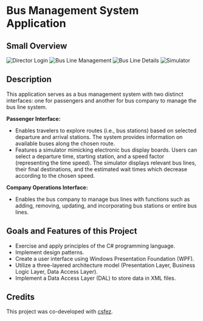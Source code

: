 # Bus Management System Application

## Small Overview
![Director Login](https://github.com/Nelly-Lea/dotNet5781_00_9106_7647/blob/main/assets/73136068/ffe6bbee-c94b-4ee1-a850-19326b694764.png)
![Bus Line Management](https://github.com/Nelly-Lea/dotNet5781_00_9106_7647/blob/main/assets/73136068/5ff32daa-468e-4257-8ecb-9f306d4b0f95.png)
![Bus Line Details](https://github.com/Nelly-Lea/dotNet5781_00_9106_7647/blob/main/assets/73136068/61896055-268e-46c9-91ff-0696aabcd961.png)
![Simulator](https://github.com/Nelly-Lea/dotNet5781_00_9106_7647/blob/main/assets/73136068/a7a8d911-1331-4c0c-a021-5c37c3109290.png)

## Description
This application serves as a bus management system with two distinct interfaces: one for passengers and another for bus company to manage the bus line system. 

**Passenger Interface:**
- Enables travelers to explore routes (i.e., bus stations) based on selected departure and arrival stations. The system provides information on available buses along the chosen route.
- Features a simulator mimicking electronic bus display boards. Users can select a departure time, starting station, and a speed factor (representing the time speed). The simulator displays relevant bus lines, their final destinations, and the estimated wait times which decrease according to the chosen speed.

**Company Operations Interface:**
- Enables the bus company to manage bus lines with functions such as adding, removing, updating, and incorporating bus stations or entire bus lines.

## Goals and Features of this Project
- Exercise and apply principles of the C# programming language.
- Implement design patterns.
- Create a user interface using Windows Presentation Foundation (WPF).
- Utilize a three-layered architecture model (Presentation Layer, Business Logic Layer, Data Access Layer).
- Implement a Data Access Layer (DAL) to store data in XML files.
  
## Credits

This project was co-developed with [csfez](https://github.com/csfez/).


